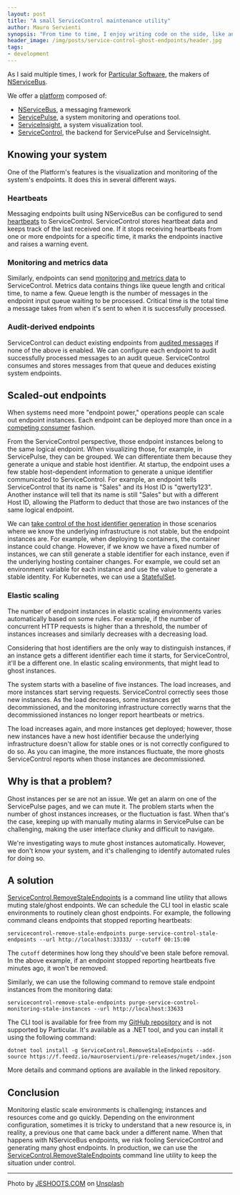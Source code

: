 ```yaml
---
layout: post
title: "A small ServiceControl maintenance utility"
author: Mauro Servienti
synopsis: "From time to time, I enjoy writing code on the side, like an open-source project. This time, the opportunity came from a support case and the need to ease the customer's life in their daily maintenance tasks."
header_image: /img/posts/service-control-ghost-endpoints/header.jpg
tags:
- development
---
```

As I said multiple times, I work for [Particular Software](https://particular.net/), the makers of [NServiceBus](https://particular.net/nservicebus).

We offer a [platform](https://particular.net/service-platform) composed of:

- [NServiceBus](https://particular.net/nservicebus), a messaging framework
- [ServicePulse](https://particular.net/servicepulse), a system monitoring and operations tool.
- [ServiceInsight](https://particular.net/serviceinsight), a system visualization tool.
- [ServiceControl](https://github.com/Particular/ServiceControl/releases), the backend for ServicePulse and ServiceInsight.

## Knowing your system

One of the Platform's features is the visualization and monitoring of the system's endpoints. It does this in several different ways.

### Heartbeats

Messaging endpoints built using NServiceBus can be configured to send  [heartbeats](https://docs.particular.net/monitoring/heartbeats/) to ServiceControl. ServiceControl stores heartbeat data and keeps track of the last received one. If it stops receiving heartbeats from one or more endpoints for a specific time, it marks the endpoints inactive and raises a warning event.

### Monitoring and metrics data

Similarly, endpoints can send [monitoring and metrics data](https://docs.particular.net/monitoring/metrics/definitions) to ServiceControl. Metrics data contains things like queue length and critical time, to name a few. Queue length is the number of messages in the endpoint input queue waiting to be processed. Critical time is the total time a message takes from when it's sent to when it is successfully processed.

### Audit-derived endpoints

ServiceControl can deduct existing endpoints from [audited messages](https://docs.particular.net/nservicebus/operations/auditing) if none of the above is enabled. We can configure each endpoint to audit successfully processed messages to an audit queue. ServiceControl consumes and stores messages from that queue and deduces existing system endpoints.

## Scaled-out endpoints

When systems need more "endpoint power," operations people can scale out endpoint instances. Each endpoint can be deployed more than once in a [competing consumer](https://docs.particular.net/nservicebus/scaling#scaling-out-to-multiple-nodes-competing-consumers) fashion.

From the ServiceControl perspective, those endpoint instances belong to the same logical endpoint. When visualizing those, for example, in ServicePulse, they can be grouped. We can differentiate them because they generate a unique and stable host identifier.
At startup, the endpoint uses a few stable host-dependent information to generate a unique identifier communicated to ServiceControl. For example, an endpoint tells ServiceControl that its name is "Sales" and its Host ID is "qwerty123". Another instance will tell that its name is still "Sales" but with a different Host ID, allowing the Platform to deduct that those are two instances of the same logical endpoint.

We can [take control of the host identifier generation](https://docs.particular.net/nservicebus/hosting/override-hostid) in those scenarios where we know the underlying infrastructure is not stable, but the endpoint instances are. For example, when deploying to containers, the container instance could change. However, if we know we have a fixed number of instances, we can still generate a stable identifier for each instance, even if the underlying hosting container changes. For example, we could set an environment variable for each instance and use the value to generate a stable identity. For Kubernetes, we can use a [StatefulSet](https://kubernetes.io/docs/concepts/workloads/controllers/statefulset/).

### Elastic scaling

The number of endpoint instances in elastic scaling environments varies automatically based on some rules. For example, if the number of concurrent HTTP requests is higher than a threshold, the number of instances increases and similarly decreases with a decreasing load.

Considering that host identifiers are the only way to distinguish instances, if an instance gets a different identifier each time it starts, for ServiceControl, it'll be a different one. In elastic scaling environments, that might lead to ghost instances.

The system starts with a baseline of five instances. The load increases, and more instances start serving requests. ServiceControl correctly sees those new instances. As the load decreases, some instances get decommissioned, and the monitoring infrastructure correctly warns that the decommissioned instances no longer report heartbeats or metrics.

The load increases again, and more instances get deployed; however, those new instances have a new host identifier because the underlying infrastructure doesn't allow for stable ones or is not correctly configured to do so. As you can imagine, the more instances fluctuate, the more ghosts ServiceControl reports when those instances are decommissioned.

## Why is that a problem?

Ghost instances per se are not an issue. We get an alarm on one of the ServicePulse pages, and we can mute it. The problem starts when the number of ghost instances increases, or the fluctuation is fast. When that's the case, keeping up with manually muting alarms in ServicePulse can be challenging, making the user interface clunky and difficult to navigate.

We're investigating ways to mute ghost instances automatically. However, we don't know your system, and it's challenging to identify automated rules for doing so.

## A solution

[ServiceControl.RemoveStaleEndpoints](https://github.com/mauroservienti/ServiceControl.RemoveStaleEndpoints) is a command line utility that allows muting stale/ghost endpoints. We can schedule the CLI tool in elastic scale environments to routinely clean ghost endpoints. For example, the following command cleans endpoints that stopped reporting heartbeats:

```shell
servicecontrol-remove-stale-endpoints purge-service-control-stale-endpoints --url http://localhost:33333/ --cutoff 00:15:00
```

The `cutoff` determines how long they should've been stale before removal. In the above example, if an endpoint stopped reporting heartbeats five minutes ago, it won't be removed.

Similarly, we can use the following command to remove stale endpoint instances from the monitoring data:

```shell
servicecontrol-remove-stale-endpoints purge-service-control-monitoring-stale-instances --url http://localhost:33633
```

The CLI tool is available for free from my [GitHub repository](https://github.com/mauroservienti/ServiceControl.RemoveStaleEndpoints) and is not supported by Particular. It's available as a .NET tool, and you can install it using the following command:

```shell
dotnet tool install -g ServiceControl.RemoveStaleEndpoints --add-source https://f.feedz.io/mauroservienti/pre-releases/nuget/index.json
```

More details and command options are available in the linked repository.

## Conclusion

Monitoring elastic scale environments is challenging; instances and resources come and go quickly. Depending on the environment configuration, sometimes it is tricky to understand that a new resource is, in reality, a previous one that came back under a different name. When that happens with NServiceBus endpoints, we risk fooling ServiceControl and generating many ghost endpoints. In production, we can use the [ServiceControl.RemoveStaleEndpoints](https://github.com/mauroservienti/ServiceControl.RemoveStaleEndpoints) command line utility to keep the situation under control.

---

Photo by <a href="https://unsplash.com/@jeshoots?utm_content=creditCopyText&utm_medium=referral&utm_source=unsplash">JESHOOTS.COM</a> on <a href="https://unsplash.com/photos/person-holding-yellow-plastic-spray-bottle-__ZMnefoI3k?utm_content=creditCopyText&utm_medium=referral&utm_source=unsplash">Unsplash</a>
